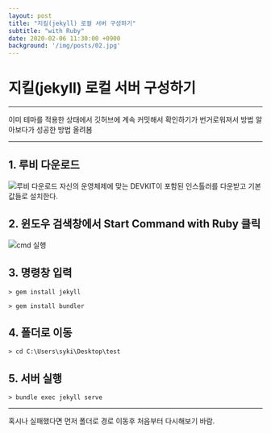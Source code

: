 ```yaml
---
layout: post
title: "지킬(jekyll) 로컬 서버 구성하기"
subtitle: "with Ruby"
date: 2020-02-06 11:30:00 +0900
background: '/img/posts/02.jpg'
---
```


# 지킬(jekyll) 로컬 서버 구성하기

---

이미 테마를 적용한 상태에서 깃허브에 계속 커밋해서 확인하기가 번거로워져서 방법 알아보다가 성공한 방법 올려봄

---
## 1. 루비 다운로드
![루비 다운로드](https://i.imgur.com/kLn21Pa.png)
자신의 운영체제에 맞는 DEVKIT이 포함된 인스톨러를 다운받고 기본값들로 설치한다.  


## 2. 윈도우 검색창에서 Start Command with Ruby 클릭
![cmd 실행](https://i.imgur.com/TJcH3Kp.png)


## 3. 명령창 입력
```
> gem install jekyll
```
```
> gem install bundler  
```


## 4. 폴더로 이동
```
> cd C:\Users\syki\Desktop\test
```


## 5. 서버 실행
```
> bundle exec jekyll serve
```


***
혹시나 실패했다면 먼저 폴더로 경로 이동후 처음부터 다시해보기 바람.